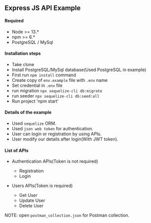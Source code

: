 ## Express JS API Example

#### Required
- Node >= 13.*
- npm >= 6.*
- PostgreSQL / MySql

#### Installation steps
- Take clone 
- Install PostgreSQL/MySql database(Used PostgreSQL in example)
- First run `npm install` command
- Create copy of `env.example` file with `.env` name
- Set credential in `.env` file
- run migration `npx sequelize-cli db:migrate`
- run seeder `npx sequelize-cli db:seed:all`
- Run project 'npm start'

#### Details of the example
- Used `sequelize` ORM.
- Used `json web token` for authentication.
- User can login or registration by using APIs.
- User modify our details after login(With JWT token).

#### List of APIs
- Authentication APIs(Token is not required)
    - Registration
    - Login
    
- Users APIs(Token is required)
    - Get User
    - Update User
    - Delete User


NOTE: open `postman_collection.json` for Postman collection.